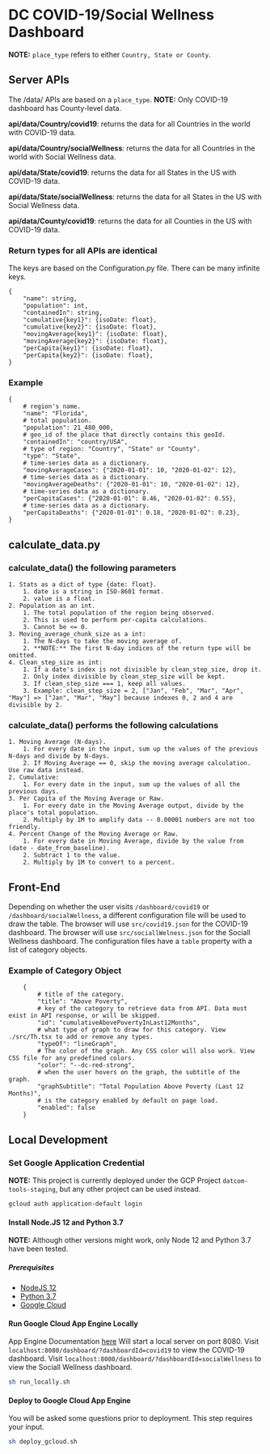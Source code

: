 # DC COVID-19/Social Wellness Dashboard

**NOTE:** ```place_type``` refers to either ```Country, State or County```.

## Server APIs

The /data/ APIs are based on a ```place_type```.
**NOTE:** Only COVID-19 dashboard has County-level data.

**api/data/Country/covid19**: returns the data for all Countries in the world with COVID-19 data.

**api/data/Country/socialWellness**: returns the data for all Countries in the world with Social Wellness data.

**api/data/State/covid19**: returns the data for all States in the US with COVID-19 data.

**api/data/State/socialWellness**: returns the data for all States in the US with Social Wellness data.

**api/data/County/covid19**: returns the data for all Counties in the US with COVID-19 data.

### Return types for all APIs are identical

The keys are based on the Configuration.py file.
There can be many infinite keys.

    {
        "name": string,
        "population": int,
        "containedIn": string,
        "cumulative{key1}": {isoDate: float},
        "cumulative{key2}": {isoDate: float},
        "movingAverage{key1}": {isoDate: float},
        "movingAverage{key2}": {isoDate: float},
        "perCapita{key1}": {isoDate: float},
        "perCapita{key2}": {isoDate: float},
    }

### Example

    {
        # region's name.
        "name": "Florida",
        # total population.
        "population": 21_480_000,
        # geo_id of the place that directly contains this geoId.
        "containedIn": "country/USA",
        # type of region: "Country", "State" or "County".
        "type": "State",
        # time-series data as a dictionary.
        "movingAverageCases": {"2020-01-01": 10, "2020-01-02": 12},
        # time-series data as a dictionary.
        "movingAverageDeaths": {"2020-01-01": 10, "2020-01-02": 12},
        # time-series data as a dictionary.
        "perCapitaCases": {"2020-01-01": 0.46, "2020-01-02": 0.55},
        # time-series data as a dictionary.
        "perCapitaDeaths": {"2020-01-01": 0.18, "2020-01-02": 0.23},
    }

## calculate_data.py

### calculate_data() the following parameters

    1. Stats as a dict of type {date: float}.
        1. date is a string in ISO-8601 format.
        2. value is a float.
    2. Population as an int.
        1. The total population of the region being observed.
        2. This is used to perform per-capita calculations.
        3. Cannot be <= 0.
    3. Moving_average_chunk_size as a int:
        1. The N-days to take the moving average of.
        2. **NOTE:** The first N-day indices of the return type will be omitted.
    4. Clean_step_size as int:
        1. If a date's index is not divisible by clean_step_size, drop it.
        2. Only index divisible by clean_step_size will be kept.
        3. If clean_step_size === 1, keep all values.
        3. Example: clean_step_size = 2, ["Jan", "Feb", "Mar", "Apr", "May"] => ["Jan", "Mar", "May"] because indexes 0, 2 and 4 are divisible by 2.

### calculate_data() performs the following calculations

    1. Moving Average (N-days).
        1. For every date in the input, sum up the values of the previous N-days and divide by N-days.
        2. If Moving Average == 0, skip the moving average calculation. Use raw data instead.
    2. Cumulative:
        1. For every date in the input, sum up the values of all the previous days.
    3. Per Capita of the Moving Average or Raw.
        1. For every date in the Moving Average output, divide by the place's total population.
        2. Multiply by 1M to amplify data -- 0.00001 numbers are not too friendly.
    4. Percent Change of the Moving Average or Raw.
        1. For every date in Moving Average, divide by the value from (date - date_from_baseline).
        2. Subtract 1 to the value.
        2. Multiply by 1M to convert to a percent.

## Front-End

Depending on whether the user visits `/dashboard/covid19` or `/dashboard/socialWellness`, a different configuration file will be used to draw the table.
The browser will use `src/covid19.json` for the COVID-19 dashboard.
The browser will use `src/sociallWelness.json` for the Sociall Wellness dashboard.
The configuration files have a `table` property with a list of category objects.

### Example of Category Object

```
    {
        # title of the category.
        "title": "Above Poverty",
        # key of the category to retrieve data from API. Data must exist in API response, or will be skipped.
        "id": "cumulativeAbovePovertyInLast12Months",
        # what type of graph to draw for this category. View ./src/Th.tsx to add or remove any types.
        "typeOf": "lineGraph",
        # The color of the graph. Any CSS color will also work. View CSS file for any predefined colors.
        "color": "--dc-red-strong",
        # when the user hovers on the graph, the subtitle of the graph.
        "graphSubtitle": "Total Population Above Poverty (Last 12 Months)",
        # is the category enabled by default on page load.
        "enabled": false
    }
```

## Local Development

### Set Google Application Credential

**NOTE:** This project is currently deployed under the GCP Project `datcom-tools-staging`, but any other project can be used instead.

```bash
gcloud auth application-default login
```

#### Install Node.JS 12 and Python 3.7

**NOTE:** Although other versions might work, only Node 12 and Python 3.7 have been tested.

##### Prerequisites

- [NodeJS 12](https://nodejs.org/en/download/)
- [Python 3.7](https://www.python.org/downloads/)
- [Google Cloud](https://cloud.google.com/sdk/docs/install)

#### Run Google Cloud App Engine Locally

App Engine Documentation [here](https://cloud.google.com/appengine/docs/standard/python3/testing-and-deploying-your-app)
Will start a local server on port 8080.
Visit `localhost:8080/dashboard/?dashboardId=covid19` to view the COVID-19 dashboard.
Visit `localhost:8080/dashboard/?dashboardId=socialWellness` to view the Sociall Wellness dashboard.

```bash
sh run_locally.sh
```

#### Deploy to Google Cloud App Engine

You will be asked some questions prior to deployment. This step requires your input.

```bash
sh deploy_gcloud.sh
```
